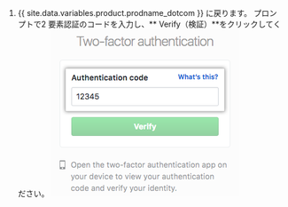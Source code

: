 1. {{ site.data.variables.product.prodname_dotcom }} に戻ります。 プロンプトで2 要素認証のコードを入力し、** Verify（検証）**をクリックしてください。 ![2 要素認証の認証コードフィールド](/assets/images/help/desktop/2fa-code-field.png)
